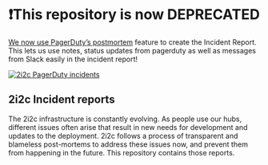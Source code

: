 # ❗This repository is now DEPRECATED

[We now use PagerDuty’s postmortem](https://team-compass.2i2c.org/projects/managed-hubs/incidents/#create-an-incident-report) feature to create the Incident Report. This lets us use notes, status updates from pagerduty as well as messages from Slack easily in the incident report!

[![2i2c PagerDuty incidents](https://img.shields.io/badge/Incidents-PagerDuty-green)](https://2i2c-org.pagerduty.com/incidents)

## 2i2c Incident reports

The 2i2c infrastructure is constantly evolving. As people use our hubs,
different issues often arise that result in new needs for development and
updates to the deployment. 2i2c follows a process of transparent and blameless
post-mortems to address these issues now, and prevent them from happening in the
future. This repository contains those reports.
